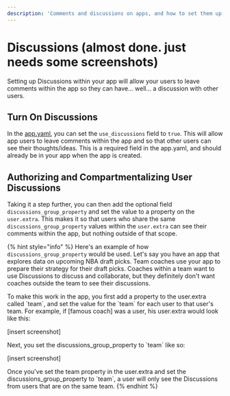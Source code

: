 ```yaml
---
description: 'Comments and discussions on apps, and how to set them up'
---
```


# Discussions \(almost done. just needs some screenshots\)

Setting up Discussions within your app will allow your users to leave comments within the app so they can have... well... a discussion with other users. 

## Turn On Discussions

In the [app.yaml](../../reference-guide-contents/app.yaml.md), you can set the `use_discussions` field to `true`. This will allow app users to leave comments within the app and so that other users can see their thoughts/ideas. This is a required field in the app.yaml, and should already be in your app when the app is created.

## Authorizing and Compartmentalizing User Discussions

Taking it a step further, you can then add the optional field `discussions_group_property` and set the value to a property on the `user.extra`. This makes it so that users who share the same `discussions_group_property` values within the `user.extra` can see their comments within the app, but nothing outside of that scope. 

{% hint style="info" %}
Here's an example of how `discussions_group_property` would be used. Let's say you have an app that explores data on upcoming NBA draft picks. Team coaches use your app to prepare their strategy for their draft picks. Coaches within a team want to use Discussions to discuss and collaborate, but they definitely don't want coaches outside the team to see their discussions. 

To make this work in the app, you first add a property to the user.extra called \`team\`, and set the value for the \`team\` for each user to that user's team. For example, if \[famous coach\] was a user, his user.extra would look like this:

\[insert screenshot\]

Next, you set the discussions\_group\_property to \`team\` like so:

\[insert screenshot\]

Once you've set the team property in the user.extra and set the discussions\_group\_property to \`team\`, a user will only see the Discussions from users that are on the same team.
{% endhint %}



